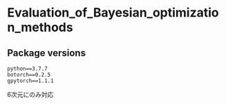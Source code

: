 # Evaluation_of_Bayesian_optimization_methods

## Package versions

```
python==3.7.7
botorch==0.2.5
gpytorch==1.1.1
```

6次元にのみ対応
